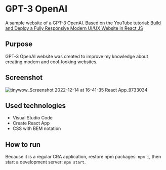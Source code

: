 # GPT-3 OpenAI

A sample website of a GPT-3 OpenAI. Based on the YouTube tutorial: [Build and Deploy a Fully Responsive Modern UI/UX Website in React JS](https://www.youtube.com/watch?v=LMagNcngvcU)

## Purpose

GPT-3 OpenAI website was created to improve my knowledge about creating modern and cool-looking websites.

## Screenshot

![tinywow_Screenshot 2022-12-14 at 16-41-35 React App_9733034](https://user-images.githubusercontent.com/27026036/207647650-853e5372-56bf-4097-bdf9-598648c3ee1b.jpg)

## Used technologies

- Visual Studio Code
- Create React App
- CSS with BEM notation

## How to run

Because it is a regular CRA application, restore npm packages: `npm i`, then start a development server: `npm start`.
